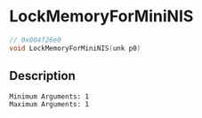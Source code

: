 # LockMemoryForMiniNIS
```c
// 0x004f26e0
void LockMemoryForMiniNIS(unk p0)
```
## Description
```
Minimum Arguments: 1
Maximum Arguments: 1
```

